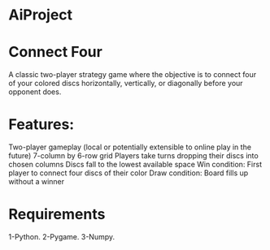 # AiProject

# Connect Four
A classic two-player strategy game where the objective is to connect four of your colored discs horizontally, vertically, or diagonally before your opponent does.

# Features:
Two-player gameplay (local or potentially extensible to online play in the future)
7-column by 6-row grid
Players take turns dropping their discs into chosen columns
Discs fall to the lowest available space
Win condition: First player to connect four discs of their color
Draw condition: Board fills up without a winner

# Requirements
1-Python.
2-Pygame.
3-Numpy.
